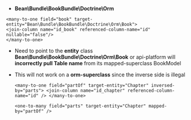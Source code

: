 - **Bean\Bundle\BookBundle\Doctrine\Orm**
 
 `<many-to-one field="book" target-entity="Bean\Bundle\BookBundle\Doctrine\Orm\Book">`     
`<join-column name="id_book" referenced-column-name="id" nullable="false"/>`   
`</many-to-one>`
- Need to point to the **entity** class **Bean\Bundle\BookBundle\Doctrine\Orm\Book** or api-platform will **incorrectly pull Table name** from its mapped-superclass BookModel


- This will not work on a **orm-superclass** since the inverse side is illegal

  `<many-to-one field="partOf" target-entity="Chapter" inversed-by="parts">
                        <join-column name="id_chapter" referenced-column-name="id" />
                </many-to-one>`
                
  `<one-to-many field="parts" target-entity="Chapter" mapped-by="partOf" />`
